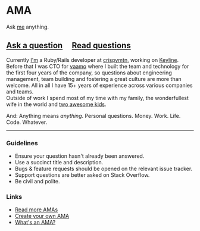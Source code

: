 # AMA

Ask [me](http://squeakyvessel.com/about/) anything.

## [Ask a question](../../issues/new) &nbsp;&nbsp;&nbsp; [Read questions](https://github.com/benjmin-r/ama/issues?utf8=✓&q=is:issue%20sort:updated-desc%20)

Currently [I'm](https://twitter.com/benjamin) a Ruby/Rails developer at [crispymtn](https://github.com/crispymtn), working on [Keyline](https://www.keyline-mis.de/). Before that I was CTO for [vaamo](https://www.vaamo.de) where I built the team and technology for the first four years of the company, so questions about engineering management, team building and fostering a great culture are more than welcome. All in all I have 15+ years of experience across various companies and teams.  
Outside of work I spend most of my time with my family, the wonderfullest wife in the world and [two awesome kids](https://twitter.com/benjamin/status/884450502150324224).

And: Anything means *anything*. Personal questions. Money. Work. Life. Code. Whatever.

---

### Guidelines

- Ensure your question hasn't already been answered.
- Use a succinct title and description.
- Bugs & feature requests should be opened on the relevant issue tracker.
- Support questions are better asked on Stack Overflow.
- Be civil and polite.

### Links

- [Read more AMAs](https://github.com/sindresorhus/amas)
- [Create your own AMA](https://github.com/sindresorhus/amas/blob/master/create-ama.md)
- [What's an AMA?](https://en.wikipedia.org/wiki/Reddit#IAmA_and_AMA)
